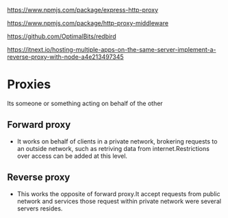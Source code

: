 https://www.npmjs.com/package/express-http-proxy  

https://www.npmjs.com/package/http-proxy-middleware  

https://github.com/OptimalBits/redbird

https://itnext.io/hosting-multiple-apps-on-the-same-server-implement-a-reverse-proxy-with-node-a4e213497345  

# Proxies
  Its someone or something acting on behalf of the other
## Forward proxy
   * It works on behalf of clients in a private network, brokering requests to an outside network, such as retriving data from internet.Restrictions over access can be
     added at this level.
## Reverse proxy
   * This works the opposite of forward proxy.It accept requests from public network and services those request within private network were several servers resides.
